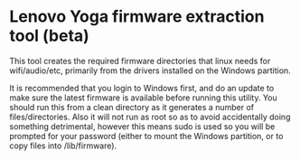 # Lenovo Yoga firmware extraction tool (beta)

This tool creates the required firmware directories that linux needs for wifi/audio/etc, primarily from the drivers installed on the Windows partition.

It is recommended that you login to Windows first, and do an update to make sure the latest firmware is available before running this utility. You should run this from a clean directory as it generates a number of files/directories. Also it will not run as root so as to avoid accidentally doing something detrimental, however this means sudo is used so you will be prompted for your password (either to mount the Windows partition, or to copy files into /lib/firmware).
